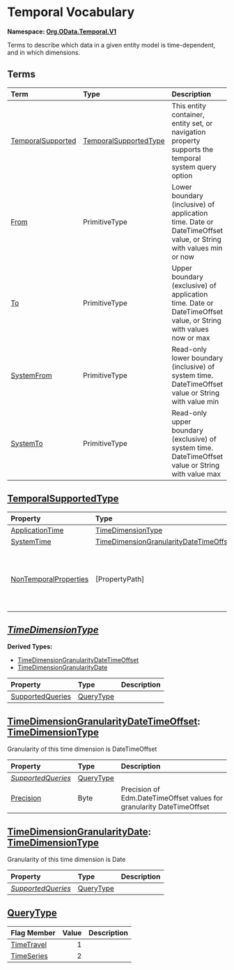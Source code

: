 # Temporal Vocabulary
**Namespace: [Org.OData.Temporal.V1](Org.OData.Temporal.V1.xml)**

Terms to describe which data in a given entity model is time-dependent, and in which dimensions.


## Terms

Term|Type|Description
:---|:---|:----------
[TemporalSupported](Org.OData.Temporal.V1.xml#L73)|[TemporalSupportedType](#TemporalSupportedType)|<a name="TemporalSupported"></a>This entity container, entity set, or navigation property supports the temporal system query option
[From](Org.OData.Temporal.V1.xml#L110)|PrimitiveType|<a name="From"></a>Lower boundary (inclusive) of application time. Date or DateTimeOffset value, or String with values min or now
[To](Org.OData.Temporal.V1.xml#L115)|PrimitiveType|<a name="To"></a>Upper boundary (exclusive) of application time. Date or DateTimeOffset value, or String with values now or max
[SystemFrom](Org.OData.Temporal.V1.xml#L120)|PrimitiveType|<a name="SystemFrom"></a>Read-only lower boundary (inclusive) of system time. DateTimeOffset value or String with value min
[SystemTo](Org.OData.Temporal.V1.xml#L125)|PrimitiveType|<a name="SystemTo"></a>Read-only upper boundary (exclusive) of system time. DateTimeOffset value or String with value max

## <a name="TemporalSupportedType"></a>[TemporalSupportedType](Org.OData.Temporal.V1.xml#L79)


Property|Type|Description
:-------|:---|:----------
[ApplicationTime](Org.OData.Temporal.V1.xml#L80)|[TimeDimensionType](#TimeDimensionType)|
[SystemTime](Org.OData.Temporal.V1.xml#L81)|[TimeDimensionGranularityDateTimeOffset](#TimeDimensionGranularityDateTimeOffset)|
[NonTemporalProperties](Org.OData.Temporal.V1.xml#L82)|\[PropertyPath\]|Properties whose value changes over time are not tracked

## <a name="TimeDimensionType"></a>[*TimeDimensionType*](Org.OData.Temporal.V1.xml#L87)


**Derived Types:**
- [TimeDimensionGranularityDateTimeOffset](#TimeDimensionGranularityDateTimeOffset)
- [TimeDimensionGranularityDate](#TimeDimensionGranularityDate)

Property|Type|Description
:-------|:---|:----------
[SupportedQueries](Org.OData.Temporal.V1.xml#L88)|[QueryType](#QueryType)|

## <a name="TimeDimensionGranularityDateTimeOffset"></a>[TimeDimensionGranularityDateTimeOffset](Org.OData.Temporal.V1.xml#L91): [TimeDimensionType](#TimeDimensionType)
Granularity of this time dimension is DateTimeOffset

Property|Type|Description
:-------|:---|:----------
[*SupportedQueries*](Org.OData.Temporal.V1.xml#L88)|[QueryType](#QueryType)|
[Precision](Org.OData.Temporal.V1.xml#L93)|Byte|Precision of Edm.DateTimeOffset values for granularity DateTimeOffset

## <a name="TimeDimensionGranularityDate"></a>[TimeDimensionGranularityDate](Org.OData.Temporal.V1.xml#L98): [TimeDimensionType](#TimeDimensionType)
Granularity of this time dimension is Date

Property|Type|Description
:-------|:---|:----------
[*SupportedQueries*](Org.OData.Temporal.V1.xml#L88)|[QueryType](#QueryType)|

## <a name="QueryType"></a>[QueryType](Org.OData.Temporal.V1.xml#L102)


Flag Member|Value|Description
:-----|----:|:----------
[TimeTravel](Org.OData.Temporal.V1.xml#L103)|1|
[TimeSeries](Org.OData.Temporal.V1.xml#L104)|2|
